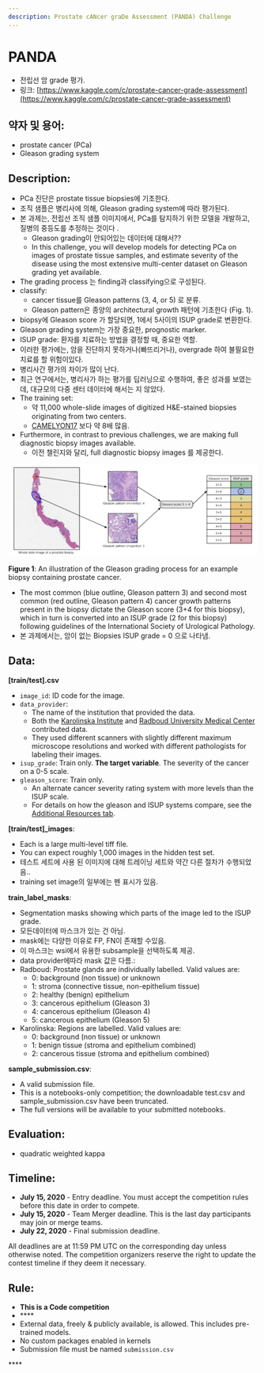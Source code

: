 ```yaml
---
description: Prostate cANcer graDe Assessment (PANDA) Challenge
---
```


# PANDA

* 전립선 암 grade 평가.
* 링크: [https://www.kaggle.com/c/prostate-cancer-grade-assessment](https://www.kaggle.com/c/prostate-cancer-grade-assessment)

## 약자 및 용어:

* prostate cancer \(PCa\)
* Gleason grading system

## Description:

* PCa 진단은 prostate tissue biopsies에 기초한다.
* 조직 샘플은 병리사에 의해, Gleason grading system에 따라 평가된다.
* 본 과제는, 전립선 조직 샘플 이미지에서, PCa를 탐지하기 위한 모델을 개발하고,  질병의 중등도를 추정하는 것이다 .
  * Gleason grading이 안되어있는 데이터에 대해서??
  * In this challenge, you will develop models for detecting PCa on images of prostate tissue samples, and estimate severity of the disease using the most extensive multi-center dataset on Gleason grading yet available.
* The grading process 는 finding과 classifying으로 구성된다. 
* classify:  
  * cancer tissue를 Gleason patterns \(3, 4, or 5\) 로 분류.
  *  Gleason pattern은 종양의 architectural growth 패턴에 기초한다 \(Fig. 1\).
* biopsy에 Gleason score 가 할당되면, 1에서 5사이의 ISUP grade로 변환한다.
* Gleason grading system는 가장 중요한, prognostic marker.
* ISUP grade: 환자를 치료하는 방법을 결정할 때, 중요한 역할.
* 이러한 평가에는, 암을 진단하지 못하거나\(빠뜨리거나\), overgrade 하여 불필요한 치료를 할 위험이있다.
* 병리사간 평가의 차이가 많이 난다.
* 최근 연구에서는, 병리사가 하는 평가를 딥러닝으로 수행하여, 좋은 성과를 보였는데, 대규모의 다중 센터 데이터에 해서는 지 않았다.
* The training set:
  * 약 11,000 whole-slide images of digitized H&E-stained biopsies originating from two centers. 
  * [CAMELYON17](https://camelyon17.grand-challenge.org/) 보다 약 8배 많음.
* Furthermore, in contrast to previous challenges, we are making full diagnostic biopsy images available. 
  * 이전 챌린지와 달리, full diagnostic biopsy images 를 제공한다.



![](../.gitbook/assets/image%20%2889%29.png)

 **Figure 1**: An illustration of the Gleason grading process for an example biopsy containing prostate cancer. 

* The most common \(blue outline, Gleason pattern 3\) and second most common \(red outline, Gleason pattern 4\) cancer growth patterns present in the biopsy dictate the Gleason score \(3+4 for this biopsy\), which in turn is converted into an ISUP grade \(2 for this biopsy\) following guidelines of the International Society of Urological Pathology. 
* 본 과제에서는, 암이 없는 Biopsies  ISUP grade = 0 으로 나타냄.



## Data:

**\[train/test\].csv**

* `image_id`: ID code for the image.
* `data_provider`: 
  * The name of the institution that provided the data. 
  * Both the [Karolinska Institute](https://ki.se/en/meb) and [Radboud University Medical Center](https://www.radboudumc.nl/en/research) contributed data. 
  * They used different scanners with slightly different maximum microscope resolutions and worked with different pathologists for labeling their images.
* `isup_grade`: Train only. **The target variable**. The severity of the cancer on a 0-5 scale.
* `gleason_score`: Train only. 
  * An alternate cancer severity rating system with more levels than the ISUP scale. 
  * For details on how the gleason and ISUP systems compare, see the [Additional Resources tab](https://www.kaggle.com/c/prostate-cancer-grade-assessment/overview/additional-resources).

**\[train/test\]\_images**: 

* Each is a large multi-level tiff file. 
* You can expect roughly 1,000 images in the hidden test set. 
* 테스트 세트에 사용 된 이미지에 대해 트레이닝 세트와 약간 다른 절차가 수행되었음..
* training set image의 일부에는 펜 표시가 있음.

**train\_label\_masks**: 

* Segmentation masks showing which parts of the image led to the ISUP grade. 
* 모든데이터에 마스크가 있는 건 아님.
* mask에는 다양한 이유로 FP, FN이 존재할  수있음.
* 이 마스크는 wsi에서 유용한 subsample을 선택하도록 제공.
* data provider에따라 mask 값은 다름.:
* Radboud: Prostate glands are individually labelled. Valid values are:
  * 0: background \(non tissue\) or unknown
  * 1: stroma \(connective tissue, non-epithelium tissue\)
  * 2: healthy \(benign\) epithelium
  * 3: cancerous epithelium \(Gleason 3\)
  * 4: cancerous epithelium \(Gleason 4\)
  * 5: cancerous epithelium \(Gleason 5\)
* Karolinska: Regions are labelled. Valid values are:
  * 0: background \(non tissue\) or unknown
  * 1: benign tissue \(stroma and epithelium combined\)
  * 2: cancerous tissue \(stroma and epithelium combined\) 

**sample\_submission.csv**: 

* A valid submission file. 
* This is a notebooks-only competition; the downloadable test.csv and sample\_submission.csv have been truncated. 
* The full versions will be available to your submitted notebooks.

## Evaluation:

* quadratic weighted kappa

## Timeline:

* **July 15, 2020** - Entry deadline. You must accept the competition rules before this date in order to compete.
* **July 15, 2020** - Team Merger deadline. This is the last day participants may join or merge teams.
* **July 22, 2020** - Final submission deadline.

All deadlines are at 11:59 PM UTC on the corresponding day unless otherwise noted. The competition organizers reserve the right to update the contest timeline if they deem it necessary.

## Rule:

* **This is a Code competition**
* \*\*\*\*
* External data, freely & publicly available, is allowed. This includes pre-trained models.
* No custom packages enabled in kernels
* Submission file must be named `submission.csv`









\*\*\*\*

